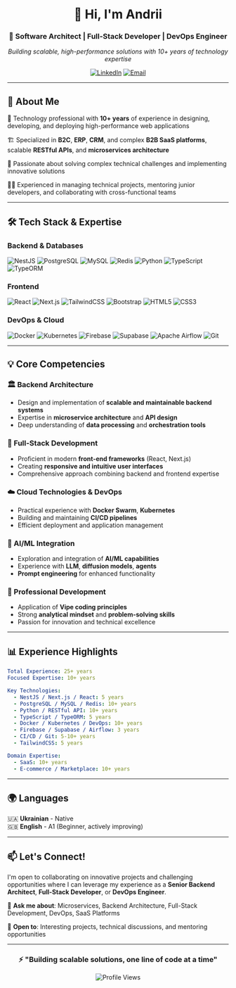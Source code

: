 <div align="center">
  
# 👋 Hi, I'm Andrii

### 🚀 Software Architect | Full-Stack Developer | DevOps Engineer

*Building scalable, high-performance solutions with 10+ years of technology expertise*

[![LinkedIn](https://img.shields.io/badge/LinkedIn-Connect-blue?style=for-the-badge&logo=linkedin)](https://www.linkedin.com/in/anrysys/)
[![Email](https://img.shields.io/badge/Email-Contact-red?style=for-the-badge&logo=gmail)](mailto:anrysys@gmail.com)

</div>

---

## 💼 About Me

🎯 Technology professional with **10+ years** of experience in designing, developing, and deploying high-performance web applications

🏗️ Specialized in **B2C**, **ERP**, **CRM**, and complex **B2B SaaS platforms**, scalable **RESTful APIs**, and **microservices architecture**

🌟 Passionate about solving complex technical challenges and implementing innovative solutions

🧑‍💻 Experienced in managing technical projects, mentoring junior developers, and collaborating with cross-functional teams

---

## 🛠️ Tech Stack & Expertise

### Backend & Databases
![NestJS](https://img.shields.io/badge/NestJS-E0234E?style=for-the-badge&logo=nestjs&logoColor=white)
![PostgreSQL](https://img.shields.io/badge/PostgreSQL-316192?style=for-the-badge&logo=postgresql&logoColor=white)
![MySQL](https://img.shields.io/badge/MySQL-4479A1?style=for-the-badge&logo=mysql&logoColor=white)
![Redis](https://img.shields.io/badge/Redis-DC382D?style=for-the-badge&logo=redis&logoColor=white)
![Python](https://img.shields.io/badge/Python-3776AB?style=for-the-badge&logo=python&logoColor=white)
![TypeScript](https://img.shields.io/badge/TypeScript-007ACC?style=for-the-badge&logo=typescript&logoColor=white)
![TypeORM](https://img.shields.io/badge/TypeORM-FE0803?style=for-the-badge&logo=typeorm&logoColor=white)

### Frontend
![React](https://img.shields.io/badge/React-20232A?style=for-the-badge&logo=react&logoColor=61DAFB)
![Next.js](https://img.shields.io/badge/Next.js-000000?style=for-the-badge&logo=next.js&logoColor=white)
![TailwindCSS](https://img.shields.io/badge/Tailwind_CSS-38B2AC?style=for-the-badge&logo=tailwind-css&logoColor=white)
![Bootstrap](https://img.shields.io/badge/Bootstrap-7952B3?style=for-the-badge&logo=bootstrap&logoColor=white)
![HTML5](https://img.shields.io/badge/HTML5-E34F26?style=for-the-badge&logo=html5&logoColor=white)
![CSS3](https://img.shields.io/badge/CSS3-1572B6?style=for-the-badge&logo=css3&logoColor=white)

### DevOps & Cloud
![Docker](https://img.shields.io/badge/Docker-2496ED?style=for-the-badge&logo=docker&logoColor=white)
![Kubernetes](https://img.shields.io/badge/Kubernetes-326CE5?style=for-the-badge&logo=kubernetes&logoColor=white)
![Firebase](https://img.shields.io/badge/Firebase-FFCA28?style=for-the-badge&logo=firebase&logoColor=black)
![Supabase](https://img.shields.io/badge/Supabase-3ECF8E?style=for-the-badge&logo=supabase&logoColor=white)
![Apache Airflow](https://img.shields.io/badge/Apache_Airflow-017CEE?style=for-the-badge&logo=apache-airflow&logoColor=white)
![Git](https://img.shields.io/badge/Git-F05032?style=for-the-badge&logo=git&logoColor=white)

---

## 💡 Core Competencies

### 🏛️ Backend Architecture
- Design and implementation of **scalable and maintainable backend systems**
- Expertise in **microservice architecture** and **API design**
- Deep understanding of **data processing** and **orchestration tools**

### 🎨 Full-Stack Development
- Proficient in modern **front-end frameworks** (React, Next.js)
- Creating **responsive and intuitive user interfaces**
- Comprehensive approach combining backend and frontend expertise

### ☁️ Cloud Technologies & DevOps
- Practical experience with **Docker Swarm**, **Kubernetes**
- Building and maintaining **CI/CD pipelines**
- Efficient deployment and application management

### 🤖 AI/ML Integration
- Exploration and integration of **AI/ML capabilities**
- Experience with **LLM**, **diffusion models**, **agents**
- **Prompt engineering** for enhanced functionality

### 🎯 Professional Development
- Application of **Vipe coding principles**
- Strong **analytical mindset** and **problem-solving skills**
- Passion for innovation and technical excellence

---

## 📊 Experience Highlights

```yaml
Total Experience: 25+ years
Focused Expertise: 10+ years

Key Technologies:
  - NestJS / Next.js / React: 5 years
  - PostgreSQL / MySQL / Redis: 10+ years
  - Python / RESTful API: 10+ years
  - TypeScript / TypeORM: 5 years
  - Docker / Kubernetes / DevOps: 10+ years
  - Firebase / Supabase / Airflow: 3 years
  - CI/CD / Git: 5-10+ years
  - TailwindCSS: 5 years

Domain Expertise:
  - SaaS: 10+ years
  - E-commerce / Marketplace: 10+ years
```

---

## 🌍 Languages

🇺🇦 **Ukrainian** - Native  
🇬🇧 **English** - A1 (Beginner, actively improving)

---

## 📫 Let's Connect!

I'm open to collaborating on innovative projects and challenging opportunities where I can leverage my experience as a **Senior Backend Architect**, **Full-Stack Developer**, or **DevOps Engineer**.

💬 **Ask me about**: Microservices, Backend Architecture, Full-Stack Development, DevOps, SaaS Platforms

🤝 **Open to**: Interesting projects, technical discussions, and mentoring opportunities

---

<div align="center">

### ⚡ "Building scalable solutions, one line of code at a time"

![Profile Views](https://komarev.com/ghpvc/?username=anrysys&color=blueviolet&style=flat-square)

</div>
